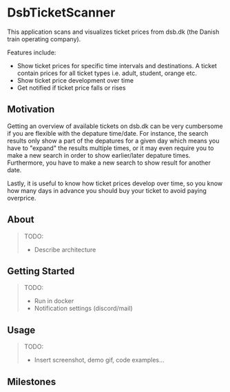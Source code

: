 # DsbTicketScanner
This application scans and visualizes ticket prices from dsb.dk (the Danish train operating company).

Features include: 
- Show ticket prices for specific time intervals and destinations. A ticket contain prices for all ticket types i.e. adult, student, orange etc.
- Show ticket price development over time 
- Get notified if ticket price falls or rises


## Motivation

Getting an overview of available tickets on dsb.dk can be very cumbersome if you are flexible with the depature time/date. 
For instance, the search results only show a part of the depatures for a given day which means you have to "expand" the results multiple times, or it may even require you to make a new search in order to show earlier/later depature times. 
Furthermore, you have to make a new search to show result for another date. 

Lastly, it is useful to know how ticket prices develop over time, so you know how many days in advance you should buy your ticket to avoid paying overprice. 


## About

> TODO: 
> - Describe architecture 

## Getting Started

> TODO: 
> - Run in docker
> - Notification settings (discord/mail)

## Usage 

> TODO:
> - Insert screenshot, demo gif, code examples... 

## Milestones 



